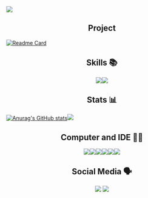 <img src="https://github.com/MAG3845/mag3845/blob/main/header.png">

<h2 align='center'>Project</h2> 

[![Readme Card](https://github-readme-stats.vercel.app/api/pin/?username=mag3845&repo=statusbot)](https://github.com/anuraghazra/github-readme-stats)

<h2 align='center'>Skills 📚</h2>

<div align='center'><img align='center' src='https://img.shields.io/badge/Node.js-339933?style=for-the-badge&logo=nodedotjs&logoColor=white'><img align='center' src='https://img.shields.io/badge/Python-FFD43B?style=for-the-badge&logo=python&logoColor=blue'></div>


<h2 align='center'>Stats 📊</h2>

[![Anurag's GitHub stats](https://github-readme-stats.vercel.app/api?username=mag3845)](https://github.com/anuraghazra/github-readme-stats)<img src='https://github-readme-stats.vercel.app/api/top-langs/?username=mag3845'>


<h2 align='center'>Computer and IDE 👨‍💻</h2>

<div align='center'><img src='https://img.shields.io/badge/dell%20laptop-007DB8?style=for-the-badge&logo=dell&logoColor=white'><img src='https://img.shields.io/badge/Intel%20Core_i5_3th-0071C5?style=for-the-badge&logo=intel&logoColor=white'><img src='https://img.shields.io/badge/Google_chrome-4285F4?style=for-the-badge&logo=Google-chrome&logoColor=white'><img src='https://img.shields.io/badge/windows%20terminal-4D4D4D?style=for-the-badge&logo=windows%20terminal&logoColor=white'><img src='https://img.shields.io/badge/Windows-0078D6?style=for-the-badge&logo=windows&logoColor=white'><img src='https://img.shields.io/badge/VSCode-0078D4?style=for-the-badge&logo=visual%20studio%20code&logoColor=white'></div>

<h2 align='center'>Social Media 🗣️</h2>

<div align='center'><a href='https://twitter.com/mag_3945'><img src='https://img.shields.io/badge/Twitter-1DA1F2?style=for-the-badge&logo=twitter&logoColor=white'></a>
<a href='https://github.com/mag3845'><img src='https://img.shields.io/badge/GitHub-100000?style=for-the-badge&logo=github&logoColor=white'></a></div>
